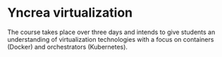 # Yncrea virtualization
The course takes place over three days and intends to give students an understanding of virtualization technologies with a focus on containers (Docker) and orchestrators (Kubernetes).

